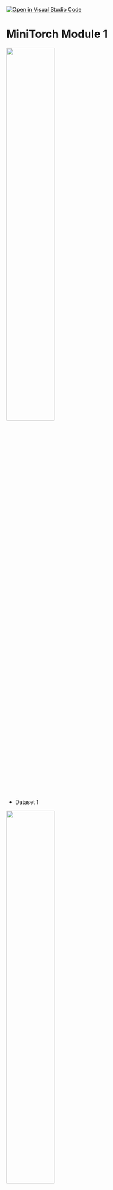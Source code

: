 [![Open in Visual Studio Code](https://classroom.github.com/assets/open-in-vscode-c66648af7eb3fe8bc4f294546bfd86ef473780cde1dea487d3c4ff354943c9ae.svg)](https://classroom.github.com/online_ide?assignment_repo_id=8380707&assignment_repo_type=AssignmentRepo)
# MiniTorch Module 1

<img src="https://minitorch.github.io/minitorch.svg" width="50%">


* Dataset 1

<img src="1-1.png" width="50%">
<img src="1-2.png" width="50%">
<img src="1-3.png" width="50%">
<img src="1-4.png" width="50%">
<img src="1-5.png" width="50%">

* Dataset 2

<img src="2-1.png" width="50%">
<img src="2-2.png" width="50%">
<img src="2-3.png" width="50%">
<img src="2-4.png" width="50%">
<img src="2-5.png" width="50%">

* Dataset 3

<img src="3-1.png" width="50%">
<img src="3-2.png" width="50%">
<img src="3-3.png" width="50%">
<img src="3-4.png" width="50%">
<img src="3-5.png" width="50%">

* Dataset 4

<img src="4-1.png" width="50%">
<img src="4-2.png" width="50%">
<img src="4-3.png" width="50%">
<img src="4-4.png" width="50%">
<img src="4-5.png" width="50%">
<img src="4-6.png" width="50%">

* Docs: https://minitorch.github.io/

* Overview: [https://minitorch.github.io/module1.html](https://minitorch.github.io/module0/module0/)

This assignment requires the following files from the previous assignments. You can get these by running

```bash
python sync_previous_module.py previous-module-dir current-module-dir
```

The files that will be synced are:

minitorch/operators.py minitorch/module.py tests/test_module.py tests/test_operators.py project/run_manual.py
